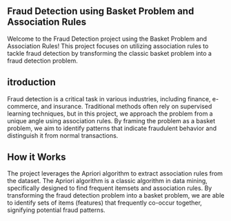 ## Fraud Detection using Basket Problem and Association Rules
Welcome to the Fraud Detection project using the Basket Problem and Association Rules! This project focuses on utilizing association rules to tackle fraud detection by transforming the classic basket problem into a fraud detection problem.
## itroduction
Fraud detection is a critical task in various industries, including finance, e-commerce, and insurance. Traditional methods often rely on supervised learning techniques, but in this project, we approach the problem from a unique angle using association rules. By framing the problem as a basket problem, we aim to identify patterns that indicate fraudulent behavior and distinguish it from normal transactions.
## How it Works
The project leverages the Apriori algorithm to extract association rules from the dataset. The Apriori algorithm is a classic algorithm in data mining, specifically designed to find frequent itemsets and association rules. By transforming the fraud detection problem into a basket problem, we are able to identify sets of items (features) that frequently co-occur together, signifying potential fraud patterns.
